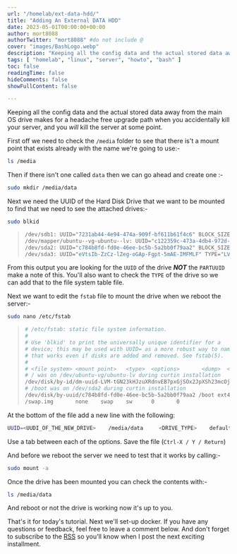 ```yaml
---
url: "/homelab/ext-data-hdd/"
title: "Adding An External DATA HDD"
date: 2023-05-01T00:00:00+00:00
author: mort8088
authorTwitter: "mort8088" #do not include @
cover: "images/BashLogo.webp"
description: "Keeping all the config data and the actual stored data away from the main OS drive makes for a headache free upgrade path when you accidentally kill your server, and you will kill the server at some point."
tags: [ "homelab", "linux", "server", "howto", "bash" ]
toc: false
readingTime: false
hideComments: false
showFullContent: false

---
```


Keeping all the config data and the actual stored data away from the main OS drive makes for a headache free upgrade path when you accidentally kill your server, and you *will* kill the server at some point.

First off we need to check the `/media` folder to see that there is't a mount point that exists already with the name we're going to use:-

``` bash
ls /media
```

Then if there isn't one called `data` then we can go ahead and create one :-

``` bash
sudo mkdir /media/data
```

Next we need the UUID of the Hard Disk Drive that we want to be mounted to find that we need to see the attached drives:-

``` bash
sudo blkid
```

> ``` bash
> /dev/sdb1: UUID="7231ab44-4e94-474a-909f-bf611b61f4c6" BLOCK_SIZE="4096" TYPE="ext4" PARTUUID="7484dbf7-01"
> /dev/mapper/ubuntu--vg-ubuntu--lv: UUID="c122359c-473a-4db4-972d-3db9f4402b60" BLOCK_SIZE="4096" TYPE="ext4"
> /dev/sda2: UUID="c784b8fd-fd0e-46ee-bc5b-5a2bb0f79aa2" BLOCK_SIZE="4096" TYPE="ext4" PARTUUID="abb0849e-7195-4e88-b74d-cdf459fe4f5b"
> /dev/sda3: UUID="eVtsIb-ZzCz-lZeg-oGAp-Fgpt-5mAE-IMFMLF" TYPE="LVM2_member" PARTUUID="e81e1d16-47ae-425d-b72c-dbbc55921c1a"
> ```

From this output you are looking for the `UUID` of the drive ***NOT*** the `PARTUUID` make a note of this. You'll also want to check the `TYPE` of the drive so we can add that to the file system table file.

Next we want to edit the `fstab` file to mount the drive when we reboot the server:-

``` bash
sudo nano /etc/fstab
```

> ``` bash
> # /etc/fstab: static file system information.
> #
> # Use 'blkid' to print the universally unique identifier for a
> # device; this may be used with UUID= as a more robust way to name devices
> # that works even if disks are added and removed. See fstab(5).
> #
> # <file system> <mount point>   <type>  <options>       <dump>  <pass>
> # / was on /dev/ubuntu-vg/ubuntu-lv during curtin installation
> /dev/disk/by-id/dm-uuid-LVM-tGN23kHJzuXRdnvEB7pxGjSOx2JpXSh23mcOjsGqreFFk2KULJvcqqtOl0coNVqg / ext4 defaults 0 1
> # /boot was on /dev/sda2 during curtin installation
> /dev/disk/by-uuid/c784b8fd-fd0e-46ee-bc5b-5a2bb0f79aa2 /boot ext4 defaults 0 1
> /swap.img       none    swap    sw      0       0
> ```

At the bottom of the file add a new line with the following:

``` bash
UUID=<UUDI_OF_THE_NEW_DRIVE>    /media/data     <DRIVE_TYPE>    defaults    0   0
```

Use a tab between each of the options. Save the file (`Ctrl-X / Y / Return`)

And before we reboot the server we need to test that it works by calling:-

``` bash
sudo mount -a
```

Once the drive has been mounted you can check the contents with:-

``` bash
ls /media/data
```

And reboot or not the drive is working now it's up to you.

That's it for today's tutorial. Next we'll set-up docker. If you have any questions or feedback, feel free to leave a comment below. And don't forget to subscribe to the [RSS](/index.xml) so you'll know when I post the next exciting installment.
